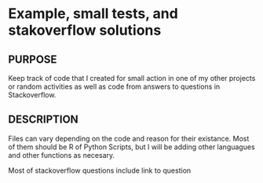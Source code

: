 # Example, small tests, and stakoverflow solutions

## PURPOSE

Keep track of code that I created for small action in one of my other projects or random activities as well as code from answers to questions in Stackoverflow. 

## DESCRIPTION
Files can vary depending on the code and reason for their existance. Most of them should be R of Python Scripts, but I will be adding other languagues and other functions as necesary. 

Most of stackoverflow questions include link to question
